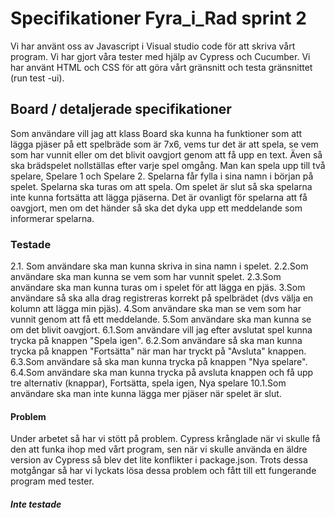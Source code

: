# Specifikationer Fyra_i_Rad sprint 2
Vi har använt oss av Javascript i Visual studio code för att skriva vårt program. Vi har gjort våra tester med hjälp av Cypress och Cucumber. Vi har använt HTML och CSS för att göra vårt gränsnitt och testa gränsnittet (run test -ui).

## Board / detaljerade specifikationer
Som användare vill jag att klass Board ska kunna ha funktioner som att lägga pjäser på ett spelbräde som är 7x6, vems tur det är att spela, se vem som har vunnit eller om det blivit oavgjort genom att få upp en text. Även så ska brädspelet nollställas efter varje spel omgång.
Man kan spela upp till två spelare, Spelare 1 och Spelare 2. Spelarna får fylla i sina namn i början på spelet.
Spelarna ska turas om att spela. Om spelet är slut så ska spelarna inte kunna fortsätta att lägga pjäserna.
Det är ovanligt för spelarna att få oavgjort, men om det händer så ska det dyka upp ett meddelande som informerar spelarna.


### Testade
2.1. Som användare ska man kunna skriva in sina namn i spelet.
2.2.Som användare ska man kunna se vem som har vunnit spelet.
2.3.Som användare ska man kunna turas om i spelet för att lägga en pjäs.
3.Som användare så ska alla drag registreras korrekt på spelbrädet (dvs välja en kolumn att lägga min pjäs).
4.Som användare ska man se vem som har vunnit genom att få ett meddelande.
5.Som användare ska man kunna se om det blivit oavgjort.
6.1.Som användare vill jag efter avslutat spel kunna trycka på knappen "Spela igen".
6.2.Som användare så ska man kunna trycka på knappen "Fortsätta" när man har tryckt på "Avsluta" knappen.
6.3.Som användare så ska man kunna trycka på knappen "Nya spelare".
6.4.Som användare ska man kunna trycka på avsluta knappen och få upp tre alternativ (knappar), Fortsätta, spela igen, Nya spelare
10.1.Som användare ska man inte kunna lägga mer pjäser när spelet är slut.


#### Problem
Under arbetet så har vi stött på problem. Cypress krånglade när vi skulle få den att funka ihop med vårt program, sen när vi skulle använda en äldre version av Cypress så blev det lite konflikter i package.json. Trots dessa motgångar så har vi lyckats lösa dessa problem och fått till ett fungerande program med tester.
 

##### Inte testade

